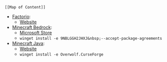 
```dynamic-embed
[[Map of Content]]
```


<ul class="dataview list-view-ul"><li><span><a aria-label-position="top" aria-label="apps/Factorio.md" data-href="apps/Factorio.md" href="apps/Factorio.md" class="internal-link" target="_blank" rel="noopener">Factorio</a></span>: <ul class="dataview dataview-ul dataview-result-list-ul"><li class="dataview-result-list-li"><span><a aria-label-position="top" aria-label="https://factorio.com/download" rel="noopener" class="external-link" href="https://factorio.com/download" target="_blank">Website</a></span></li></ul></li><li><span><a aria-label-position="top" aria-label="apps/Minecraft Bedrock.md" data-href="apps/Minecraft Bedrock.md" href="apps/Minecraft Bedrock.md" class="internal-link" target="_blank" rel="noopener">Minecraft Bedrock</a></span>: <ul class="dataview dataview-ul dataview-result-list-ul"><li class="dataview-result-list-li"><span><a aria-label-position="top" aria-label="https://microsoft.com/store/apps/9NBLGGH2JHXJ" rel="noopener" class="external-link" href="https://microsoft.com/store/apps/9NBLGGH2JHXJ" target="_blank">Microsoft Store</a></span></li><li class="dataview-result-list-li"><span><code>winget install -e 9NBLGGH2JHXJ&amp;nbsp;--accept-package-agreements</code></span></li></ul></li><li><span><a aria-label-position="top" aria-label="apps/Minecraft Java.md" data-href="apps/Minecraft Java.md" href="apps/Minecraft Java.md" class="internal-link" target="_blank" rel="noopener">Minecraft Java</a></span>: <ul class="dataview dataview-ul dataview-result-list-ul"><li class="dataview-result-list-li"><span><a aria-label-position="top" aria-label="https://download.curseforge.com/" rel="noopener" class="external-link" href="https://download.curseforge.com/" target="_blank">Website</a></span></li><li class="dataview-result-list-li"><span><code>winget install -e Overwolf.CurseForge</code></span></li></ul></li></ul>
